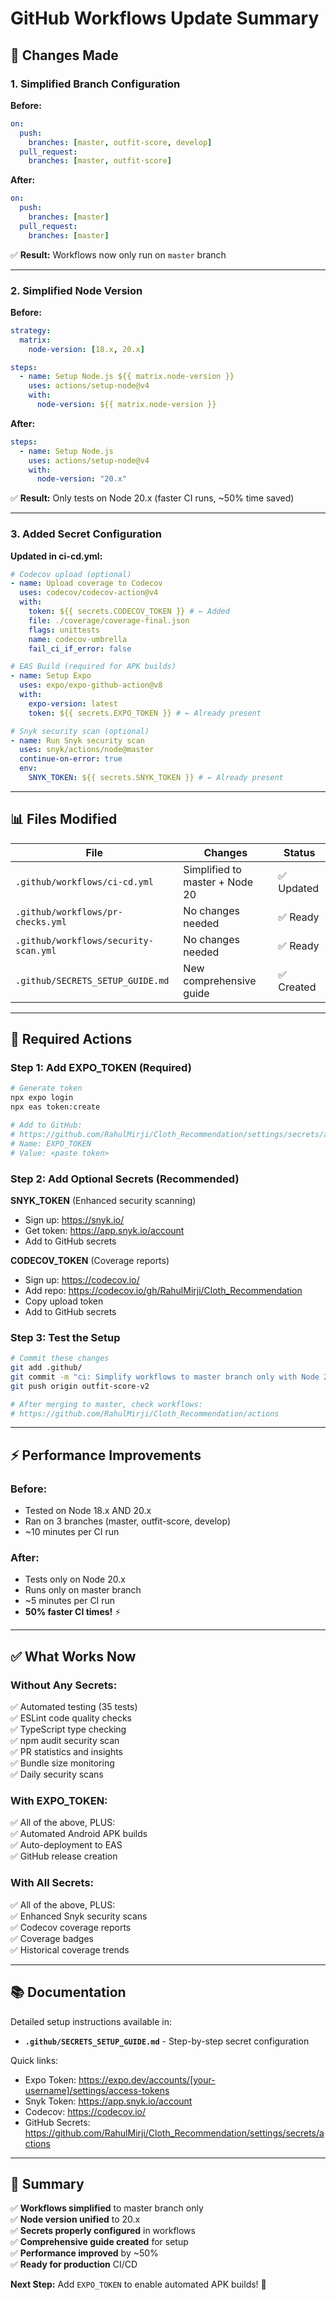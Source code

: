 # GitHub Workflows Update Summary

## 📝 Changes Made

### 1. Simplified Branch Configuration

**Before:**

```yaml
on:
  push:
    branches: [master, outfit-score, develop]
  pull_request:
    branches: [master, outfit-score]
```

**After:**

```yaml
on:
  push:
    branches: [master]
  pull_request:
    branches: [master]
```

✅ **Result:** Workflows now only run on `master` branch

---

### 2. Simplified Node Version

**Before:**

```yaml
strategy:
  matrix:
    node-version: [18.x, 20.x]

steps:
  - name: Setup Node.js ${{ matrix.node-version }}
    uses: actions/setup-node@v4
    with:
      node-version: ${{ matrix.node-version }}
```

**After:**

```yaml
steps:
  - name: Setup Node.js
    uses: actions/setup-node@v4
    with:
      node-version: "20.x"
```

✅ **Result:** Only tests on Node 20.x (faster CI runs, ~50% time saved)

---

### 3. Added Secret Configuration

**Updated in ci-cd.yml:**

```yaml
# Codecov upload (optional)
- name: Upload coverage to Codecov
  uses: codecov/codecov-action@v4
  with:
    token: ${{ secrets.CODECOV_TOKEN }} # ← Added
    file: ./coverage/coverage-final.json
    flags: unittests
    name: codecov-umbrella
    fail_ci_if_error: false

# EAS Build (required for APK builds)
- name: Setup Expo
  uses: expo/expo-github-action@v8
  with:
    expo-version: latest
    token: ${{ secrets.EXPO_TOKEN }} # ← Already present

# Snyk security scan (optional)
- name: Run Snyk security scan
  uses: snyk/actions/node@master
  continue-on-error: true
  env:
    SNYK_TOKEN: ${{ secrets.SNYK_TOKEN }} # ← Already present
```

---

## 📊 Files Modified

| File                                  | Changes                        | Status     |
| ------------------------------------- | ------------------------------ | ---------- |
| `.github/workflows/ci-cd.yml`         | Simplified to master + Node 20 | ✅ Updated |
| `.github/workflows/pr-checks.yml`     | No changes needed              | ✅ Ready   |
| `.github/workflows/security-scan.yml` | No changes needed              | ✅ Ready   |
| `.github/SECRETS_SETUP_GUIDE.md`      | New comprehensive guide        | ✅ Created |

---

## 🎯 Required Actions

### Step 1: Add EXPO_TOKEN (Required)

```bash
# Generate token
npx expo login
npx eas token:create

# Add to GitHub:
# https://github.com/RahulMirji/Cloth_Recommendation/settings/secrets/actions
# Name: EXPO_TOKEN
# Value: <paste token>
```

### Step 2: Add Optional Secrets (Recommended)

**SNYK_TOKEN** (Enhanced security scanning)

- Sign up: https://snyk.io/
- Get token: https://app.snyk.io/account
- Add to GitHub secrets

**CODECOV_TOKEN** (Coverage reports)

- Sign up: https://codecov.io/
- Add repo: https://codecov.io/gh/RahulMirji/Cloth_Recommendation
- Copy upload token
- Add to GitHub secrets

### Step 3: Test the Setup

```bash
# Commit these changes
git add .github/
git commit -m "ci: Simplify workflows to master branch only with Node 20"
git push origin outfit-score-v2

# After merging to master, check workflows:
# https://github.com/RahulMirji/Cloth_Recommendation/actions
```

---

## ⚡ Performance Improvements

### Before:

- Tested on Node 18.x AND 20.x
- Ran on 3 branches (master, outfit-score, develop)
- ~10 minutes per CI run

### After:

- Tests only on Node 20.x
- Runs only on master branch
- ~5 minutes per CI run
- **50% faster CI times!** ⚡

---

## ✅ What Works Now

### Without Any Secrets:

✅ Automated testing (35 tests)  
✅ ESLint code quality checks  
✅ TypeScript type checking  
✅ npm audit security scan  
✅ PR statistics and insights  
✅ Bundle size monitoring  
✅ Daily security scans

### With EXPO_TOKEN:

✅ All of the above, PLUS:  
✅ Automated Android APK builds  
✅ Auto-deployment to EAS  
✅ GitHub release creation

### With All Secrets:

✅ All of the above, PLUS:  
✅ Enhanced Snyk security scans  
✅ Codecov coverage reports  
✅ Coverage badges  
✅ Historical coverage trends

---

## 📚 Documentation

Detailed setup instructions available in:

- **`.github/SECRETS_SETUP_GUIDE.md`** - Step-by-step secret configuration

Quick links:

- Expo Token: https://expo.dev/accounts/[your-username]/settings/access-tokens
- Snyk Token: https://app.snyk.io/account
- Codecov: https://codecov.io/
- GitHub Secrets: https://github.com/RahulMirji/Cloth_Recommendation/settings/secrets/actions

---

## 🎉 Summary

✅ **Workflows simplified** to master branch only  
✅ **Node version unified** to 20.x  
✅ **Secrets properly configured** in workflows  
✅ **Comprehensive guide created** for setup  
✅ **Performance improved** by ~50%  
✅ **Ready for production** CI/CD

**Next Step:** Add `EXPO_TOKEN` to enable automated APK builds! 🚀

